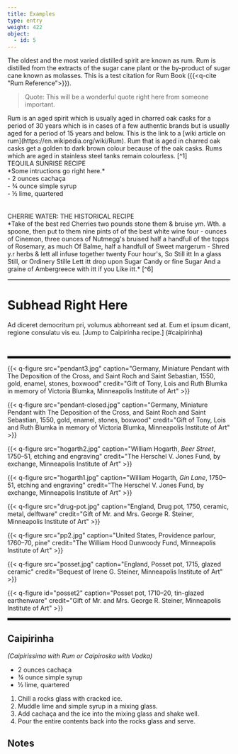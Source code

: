 ```yaml
---
title: Examples
type: entry
weight: 422
object:
  - id: 5
---
```


The oldest and the most varied distilled spirit are known as rum. Rum is distilled from the extracts of the sugar cane plant or the by-product of sugar cane known as molasses. This is a test citation for Rum Book ({{<q-cite "Rum Reference">}}).

> Quote: This will be a wonderful quote right here from someone important.

<span class="rose-text">
Rum is an aged spirit which is usually aged in charred oak casks for a period of 30 years which is in cases of a few authentic brands but is usually aged for a period of 15 years and below. This is the link to a [wiki article on rum](https://en.wikipedia.org/wiki/Rum). Rum that is aged in charred oak casks get a golden to dark brown colour because of the oak casks. Rums which are aged in stainless steel tanks remain colourless. [^1]
</span>

<div class="boxed">
TEQUILA SUNRISE RECIPE
<br>
*Some intructions go right here.*
<br>
- 2 ounces cachaça
<br>
- ¾ ounce simple syrup
<br>
- ½ lime, quartered
</div>
<br>

<br>
<span class="gray-text">
CHERRIE WATER: THE HISTORICAL RECIPE<br>
*Take of the best red Cherries two pounds stone them & bruise ym. Wth. a spoone, then put to them nine pints of of the best white wine four - ounces of Cinemon, three ounces of Nutmegg's bruised half a handfull of the topps of Rosemary, as much Of Balme, half a handfull of Sweet margerum - Shred y.r herbs & lett all infuse together twenty Four hour's, So Still itt In a glass Still, or Ordinery Stille Lett itt drop upon Sugar Candy or fine Sugar And a graine of Ambergreece with itt if you Like itt.*  [^6]
</span>

<hr style="border: 1px solid lightgray;" />

# Subhead Right Here #

Ad diceret democritum pri, volumus abhorreant sed at. Eum et ipsum dicant, regione consulatu vis eu. [Jump to Caipirinha recipe.] (#caipirinha)

 <hr style="border: 2px solid black;" />

{{< q-figure src="pendant3.jpg"  caption="Germany, Miniature Pendant with The Deposition of the Cross, and Saint Roch and Saint Sebastian, 1550, gold, enamel, stones, boxwood" credit="Gift of Tony, Lois and Ruth Blumka in memory of Victoria Blumka, Minneapolis Institute of Art"  >}}

{{< q-figure src="pendant-closed.jpg"  caption="Germany, Miniature Pendant with The Deposition of the Cross, and Saint Roch and Saint Sebastian, 1550, gold, enamel, stones, boxwood" credit="Gift of Tony, Lois and Ruth Blumka in memory of Victoria Blumka, Minneapolis Institute of Art"  >}}

{{< q-figure src="hogarth2.jpg"  caption="William Hogarth, *Beer Street*, 1750–51, etching and engraving" credit="The Herschel V. Jones Fund, by exchange, Minneapolis Institute of Art"  >}}

{{< q-figure src="hogarth1.jpg"  caption="William Hogarth, *Gin Lane*, 1750–51, etching and engraving" credit="The Herschel V. Jones Fund, by exchange, Minneapolis Institute of Art"  >}}

{{< q-figure src="drug-pot.jpg"  caption="England, Drug pot, 1750, ceramic, metal, delftware" credit="Gift of Mr. and Mrs. George R. Steiner, Minneapolis Institute of Art"  >}}

{{< q-figure src="pp2.jpg"  caption="United States, Providence parlour, 1760–70, pine" credit="The William Hood Dunwoody Fund, Minneapolis Institute of Art" >}}

{{< q-figure src="posset.jpg"  caption="England, Posset pot, 1715, glazed ceramic" credit="Bequest of Irene G. Steiner, Minneapolis Institute of Art" >}}

{{< q-figure id="posset2"  caption="Posset pot, 1710–20, tin-glazed earthenware" credit="Gift of Mr. and Mrs. George R. Steiner, Minneapolis Institute of Art" >}}

<hr style="border: 2px solid black;" />

## Caipirinha ##
*(Caipirissima with Rum or Caipiroska with Vodka)*

- 2 ounces cachaça
- ¾ ounce simple syrup
- ½ lime, quartered

1. Chill a rocks glass with cracked ice.
2. Muddle lime and simple syrup in a mixing glass.
3. Add cachaça and the ice into the mixing glass and shake well.
5. Pour the entire contents back into the rocks glass and serve.

## Notes ##
[^1]: This is the first endnote.
[^2]: This is the second endnote.
